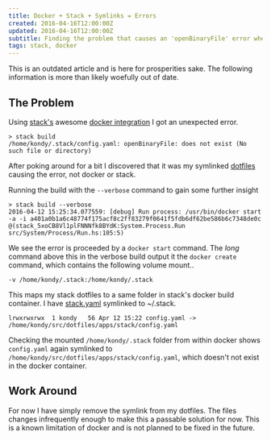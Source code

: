 ```yaml
---
title: Docker + Stack + Symlinks = Errors
created: 2016-04-16T12:00:00Z
updated: 2016-04-16T12:00:00Z
subtitle: Finding the problem that causes an 'openBinaryFile' error when running stack build with docker enabled.
tags: stack, docker
---
```


<aside>
This is an outdated article and is here for prosperities sake.
The following information is more than likely woefully out of date.
</aside>

## The Problem

Using [stack's](http://docs.haskellstack.org/en/stable/README/) awesome [docker integration](http://docs.haskellstack.org/en/stable/docker_integration) I got an unexpected error.

    > stack build
    /home/kondy/.stack/config.yaml: openBinaryFile: does not exist (No such file or directory)

After poking around for a bit I discovered that it was my symlinked [dotfiles](https://github.com/KyleOndy/dotfiles) causing the error, not docker or stack.

Running the build with the `--verbose` command to gain some further insight

    > stack build --verbose
    2016-04-12 15:25:34.077559: [debug] Run process: /usr/bin/docker start -a -i a401a0b1a6c48774f175acf8c2ff83279f0641f5fdb6df62be586b6c7348de0c @(stack_5xoCB8Vl1plFNNNfk8BYdK:System.Process.Run src/System/Process/Run.hs:105:5)

We see the error is proceeded by a `docker start` command.
The *long* command above this in the verbose build output it the `docker create` command, which contains the following volume mount..

    -v /home/kondy/.stack:/home/kondy/.stack

This maps my stack dotfiles to a same folder in stack's docker build container. I have [stack.yaml](https://github.com/KyleOndy/dotfiles/blob/master/apps/stack/.stack/config.yaml) symlinked to ~/.stack.

    lrwxrwxrwx  1 kondy   56 Apr 12 15:22 config.yaml -> /home/kondy/src/dotfiles/apps/stack/config.yaml

Checking the mounted `/home/kondy/.stack` folder from within docker shows `config.yaml` again symlinked to `/home/kondy/src/dotfiles/apps/stack/config.yaml`, which doesn't not exist in the docker container.

## Work Around

For now I have simply remove the symlink from my dotfiles. The files changes infrequently enough to make this a passable solution for now. This is a known limitation of docker and is not planned to be fixed in the future.
